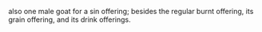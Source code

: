 also one male goat for a sin offering; besides the regular burnt offering, its grain offering, and its drink offerings.
